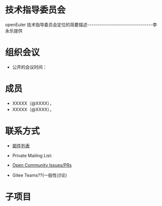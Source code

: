 #  技术指导委员会
openEuler 技术指导委员会定位的简要描述---------------------------------李永乐提供



# 组织会议
- 公开的会议时间：



# 成员


- XXXXX（@XXXX），
- XXXXX（@XXXX），



# 联系方式


- [邮件列表]()

- Private Mailing List:

- [Open Community Issues/PRs]()

- Gitee Teams??(一般性讨论)

  

# 子项目


